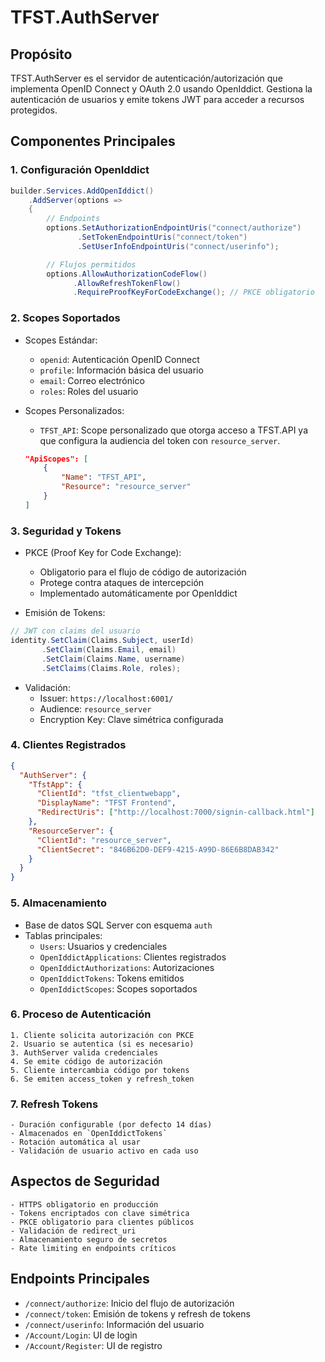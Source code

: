 # TFST.AuthServer

## Propósito
TFST.AuthServer es el servidor de autenticación/autorización que implementa OpenID Connect y OAuth 2.0 usando OpenIddict. Gestiona la autenticación de usuarios y emite tokens JWT para acceder a recursos protegidos.

## Componentes Principales

### 1. Configuración OpenIddict
```csharp
builder.Services.AddOpenIddict()
    .AddServer(options =>
    {
        // Endpoints
        options.SetAuthorizationEndpointUris("connect/authorize")
               .SetTokenEndpointUris("connect/token")
               .SetUserInfoEndpointUris("connect/userinfo");

        // Flujos permitidos
        options.AllowAuthorizationCodeFlow()
              .AllowRefreshTokenFlow()
              .RequireProofKeyForCodeExchange(); // PKCE obligatorio
```
### 2. Scopes Soportados
- Scopes Estándar:
    - `openid`: Autenticación OpenID Connect
    - `profile`: Información básica del usuario
    - `email`: Correo electrónico
    - `roles`: Roles del usuario

- Scopes Personalizados:
    - `TFST_API`: Scope personalizado que otorga acceso a TFST.API ya que configura la audiencia del token con `resource_server`.

    ```json
    "ApiScopes": [
        {
            "Name": "TFST_API",
            "Resource": "resource_server"
        }
    ]
    ```

### 3. Seguridad y Tokens
- PKCE (Proof Key for Code Exchange):
    - Obligatorio para el flujo de código de autorización
    - Protege contra ataques de intercepción
    - Implementado automáticamente por OpenIddict

- Emisión de Tokens:
```csharp
// JWT con claims del usuario
identity.SetClaim(Claims.Subject, userId)
       .SetClaim(Claims.Email, email)
       .SetClaim(Claims.Name, username)
       .SetClaims(Claims.Role, roles);
```	

- Validación:
    - Issuer: `https://localhost:6001/`
    - Audience: `resource_server`
    - Encryption Key: Clave simétrica configurada

### 4. Clientes Registrados
```json
{
  "AuthServer": {
    "TfstApp": {
      "ClientId": "tfst_clientwebapp",
      "DisplayName": "TFST Frontend",
      "RedirectUris": ["http://localhost:7000/signin-callback.html"]
    },
    "ResourceServer": {
      "ClientId": "resource_server",
      "ClientSecret": "846B62D0-DEF9-4215-A99D-86E6B8DAB342"
    }
  }
}
```

### 5. Almacenamiento
- Base de datos SQL Server con esquema `auth`
- Tablas principales:
    - `Users`: Usuarios y credenciales
    - `OpenIddictApplications`: Clientes registrados
    - `OpenIddictAuthorizations`: Autorizaciones
    - `OpenIddictTokens`: Tokens emitidos
    - `OpenIddictScopes`: Scopes soportados

### 6. Proceso de Autenticación
    1. Cliente solicita autorización con PKCE
    2. Usuario se autentica (si es necesario)
    3. AuthServer valida credenciales
    4. Se emite código de autorización
    5. Cliente intercambia código por tokens
    6. Se emiten access_token y refresh_token

### 7. Refresh Tokens
    - Duración configurable (por defecto 14 días)
    - Almacenados en `OpenIddictTokens`
    - Rotación automática al usar
    - Validación de usuario activo en cada uso

## Aspectos de Seguridad
    - HTTPS obligatorio en producción
    - Tokens encriptados con clave simétrica
    - PKCE obligatorio para clientes públicos
    - Validación de redirect_uri
    - Almacenamiento seguro de secretos
    - Rate limiting en endpoints críticos

## Endpoints Principales
- `/connect/authorize`: Inicio del flujo de autorización
- `/connect/token`: Emisión de tokens y refresh de tokens
- `/connect/userinfo`: Información del usuario
- `/Account/Login`: UI de login
- `/Account/Register`: UI de registro